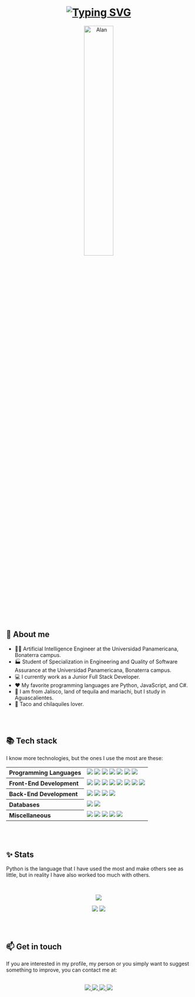 <div align="center">    
    <h1>
        <a href="https://git.io/typing-svg"><img src="https://readme-typing-svg.demolab.com?font=Fira+Code&size=50&duration=2000&pause=1000&color=F7E6D6&background=FF000000&center=true&multiline=true&width=1500&height=120&lines=Hello!+I'm+Alan+Salazar;A.I.+Engineer+%7C+Full+Stack+Developer" alt="Typing SVG" /></a>
    </h1>
    <img width="40%" style="border-radius: 20px" src="https://res.cloudinary.com/practicaldev/image/fetch/s--bps7AfHw--/c_limit%2Cf_auto%2Cfl_progressive%2Cq_66%2Cw_880/https://dev-to-uploads.s3.amazonaws.com/uploads/articles/q14omw151lskl5h5qkyt.gif" alt="Alan" />
</div>
<br><br><br>

**<h2>🤠 About me</h2>**

* 👨‍🎓 Artificial Intelligence Engineer at the Universidad Panamericana, Bonaterra campus.
* 🏭 Student of Specialization in Engineering and Quality of Software Assurance at the Universidad Panamericana, Bonaterra campus.
* 💻 I currently work as a Junior Full Stack Developer.
* ❤️ My favorite programming languages are Python, JavaScript, and C#.
* 📍 I am from Jalisco, land of tequila and mariachi, but I study in Aguascalientes.
* 🌮 Taco and chilaquiles lover.

<br>
<br>

**<h2>📚 Tech stack</h2>**

I know more technologies, but the ones I use the most are these:
<table>
    <tr>
        <th align="left">Programming Languages</th>
        <td>
            <a href=""><img src="https://img.shields.io/badge/javascript-323330.svg?style=for-the-badge&logo=javascript&logoColor=F7DF1E"></a>
            <a href=""><img src="https://img.shields.io/badge/typescript-white.svg?style=for-the-badge&logo=typescript&logoColor=blue"></a>
            <a href=""><img src="https://img.shields.io/badge/python-blue.svg?style=for-the-badge&logo=python&logoColor=white"></a>
            <a href=""><img src="https://img.shields.io/badge/C%23-239120.svg?style=for-the-badge&logo=c-sharp&logoColor=white"></a>
            <a href=""><img src="https://img.shields.io/badge/c-004682.svg?style=for-the-badge&logo=c&logoColor=white"></a>
            <a href=""><img src="https://img.shields.io/badge/c++-004682.svg?style=for-the-badge&logo=cplusplus&logoColor=white"></a>
            <a href=""><img src="https://img.shields.io/badge/java-orange.svg?style=for-the-badge"></a>
        </td>
    </tr>
    <tr>
        <th align="left">Front-End Development</th>
        <td>
            <a href=""><img src="https://img.shields.io/badge/react.js-20232A.svg?style=for-the-badge&logo=react&logoColor=61DAFB"></a>
            <a href=""><img src="https://img.shields.io/badge/next.js-black.svg?style=for-the-badge&logo=nextdotjs&logoColor=white"></a>
            <a href=""><img src="https://img.shields.io/badge/angular-white.svg?style=for-the-badge&logo=angular&logoColor=red"></a>
            <a href=""><img src="https://img.shields.io/badge/html5-E34F26.svg?style=for-the-badge&logo=html5&logoColor=white"></a>
            <a href=""><img src="https://img.shields.io/badge/css3-1572B6.svg?style=for-the-badge&logo=css3&logoColor=white"></a>
            <a href=""><img src="https://img.shields.io/badge/bootstrap-white.svg?style=for-the-badge&logo=bootstrap&logoColor=502a70"></a>
            <a href=""><img src="https://img.shields.io/badge/material_ui-3789e8.svg?style=for-the-badge&logo=mui&logoColor=white"></a>
            <a href=""><img src="https://img.shields.io/badge/tailwind_css-162333.svg?style=for-the-badge&logo=tailwindcss&logoColor=white"></a>
        </td>
    </tr>
    <tr>
        <th align="left">Back-End Development</th>
        <td>
            <a href=""><img src="https://img.shields.io/badge/.net-512BD4.svg?style=for-the-badge&logo=dotnet&logoColor=white"></a>
            <a href=""><img src="https://img.shields.io/badge/node.js-339933.svg?style=for-the-badge&logo=nodedotjs&logoColor=white"></a>
            <a href=""><img src="https://img.shields.io/badge/express-white.svg?style=for-the-badge&logo=express&logoColor=black"></a>
            <a href=""><img src="https://img.shields.io/badge/graphql-1b1a2d.svg?style=for-the-badge&logo=graphql&logoColor=d522f4"></a>
        </td>
    </tr>
    <tr>
        <th align="left">Databases</th>
        <td>
            <a href=""><img src="https://img.shields.io/badge/mongodb-5fa54f.svg?style=for-the-badge&logo=mongodb&logoColor=white"></a>
            <a href=""><img src="https://img.shields.io/badge/mssql-white.svg?style=for-the-badge&logo=microsoftsqlserver&logoColor=red"></a>
        </td>
    </tr>
    <tr>
        <th align="left">Miscellaneous</th>
        <td>
            <a href=""><img src="https://img.shields.io/badge/git-E44C30.svg?style=for-the-badge&logo=git&logoColor=white"></a>
            <a href=""><img src="https://img.shields.io/badge/github-100000.svg?style=for-the-badge&logo=github&logoColor=white"></a>
            <a href=""><img src="https://img.shields.io/badge/machine_learning-white.svg?style=for-the-badge"></a>
            <a href=""><img src="https://img.shields.io/badge/deep_learning-870454.svg?style=for-the-badge"></a>
            <a href=""><img src="https://img.shields.io/badge/pytorch-white.svg?style=for-the-badge&logo=pytorch&logoColor=e03f2a"></a>
        </td>
    </tr>
</table>

<br>
<br>

**<h2>✨ Stats</h2>**

Python is the language that I have used the most and make others see as little, but in reality I have also worked too much with others.

<br>

<div align="center">

![](http://github-profile-summary-cards.vercel.app/api/cards/profile-details?username=ASASauqui&theme=moltack)

</div>

<div align="center">

![](http://github-profile-summary-cards.vercel.app/api/cards/repos-per-language?username=ASASauqui&theme=moltack)
![](http://github-profile-summary-cards.vercel.app/api/cards/most-commit-language?username=ASASauqui&theme=moltack)

</div>

<br>
<br>


**<h2>📫 Get in touch</h2>**

If you are interested in my profile, my person or you simply want to suggest something to improve, you can contact me at:

<br>

<div align="center">
    <a href="https://www.linkedin.com/in/alan-samuel-aguirre-salazar">
        <img src="https://img.shields.io/badge/linkedin-0e76a8.svg?style=for-the-badge&logo=linkedin&logoColor=white">
    </a>
    <a href="mailto:ASASauqui@protonmail.com">
        <img src="https://img.shields.io/badge/protonmail-31074f.svg?style=for-the-badge&logo=protonmail&logoColor=white">
    </a>
    <a href="https://twitter.com/ASASauqui">
        <img src="https://img.shields.io/badge/twitter-1DA1F2.svg?style=for-the-badge&logo=twitter&logoColor=white">
    </a>
    <a href="https://github.com/ASASauqui/ASASauqui/blob/main/resume/Resume%20-%20Alan%20Samuel%20Aguirre%20Salazar%20(2023).pdf">
        <img src="https://img.shields.io/badge/📃 resume-black.svg?style=for-the-badge">
    </a>
</div>
